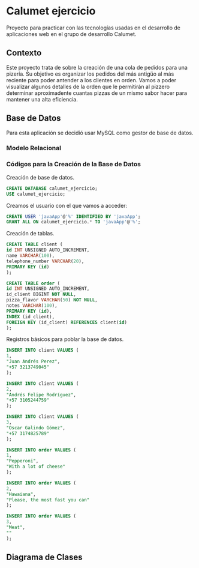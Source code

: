 # Calumet ejercicio
Proyecto para practicar con las tecnologías usadas en el desarrollo de aplicaciones web en el grupo 
de desarrollo Calumet.

## Contexto
Este proyecto trata de sobre la creación de una cola de pedidos para una pizería. Su objetivo es 
organizar los pedidos del más antigüo al más reciente para poder antender a los clientes en orden. 
Vamos a poder visualizar algunos detalles de la orden que le permitirán al pizzero determinar 
aproximadente cuantas pizzas de un mismo sabor hacer para mantener una alta eficiencia.

## Base de Datos
Para esta aplicación se decidió usar MySQL como gestor de base de datos.
### Modelo Relacional

### Códigos para la Creación de la Base de Datos
Creación de base de datos.
```SQL
CREATE DATABASE calumet_ejercicio;
USE calumet_ejercicio;
```
Creamos el usuario con el que vamos a acceder:
```SQL
CREATE USER 'javaApp'@'%' IDENTIFIED BY 'javaApp';
GRANT ALL ON calumet_ejercicio.* TO 'javaApp'@'%';
```
Creación de tablas.
```SQL
CREATE TABLE client (
id INT UNSIGNED AUTO_INCREMENT,
name VARCHAR(100),
telephone_number VARCHAR(20),
PRIMARY KEY (id)
);

CREATE TABLE order (
id INT UNSIGNED AUTO_INCREMENT,
id_client BIGINT NOT NULL,
pizza_flavor VARCHAR(50) NOT NULL,
notes VARCHAR(100),
PRIMARY KEY (id),
INDEX (id_client),
FOREIGN KEY (id_client) REFERENCES client(id)
);
```
Registros básicos para poblar la base de datos.
```SQL
INSERT INTO client VALUES (
1,
"Juan Andrés Perez",
"+57 3213749045"
);

INSERT INTO client VALUES (
2,
"Andrés Felipe Rodríguez",
"+57 3105244759"
);

INSERT INTO client VALUES (
3,
"Oscar Galindo Gómez",
"+57 3174825789"
);

INSERT INTO order VALUES (
1,
"Pepperoni",
"With a lot of cheese"
);

INSERT INTO order VALUES (
2,
"Hawaiana",
"Please, the most fast you can"
);

INSERT INTO order VALUES (
3,
"Meat",
""
);
```

## Diagrama de Clases
